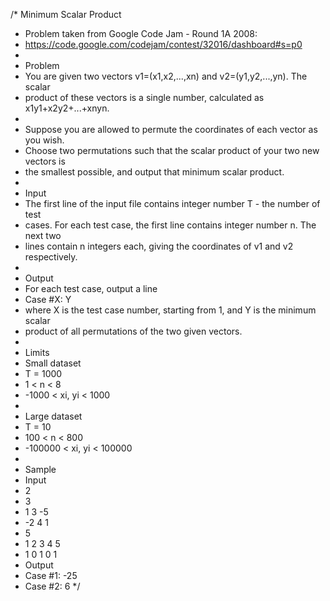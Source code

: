 /* Minimum Scalar Product
 * Problem taken from Google Code Jam - Round 1A 2008:
 * https://code.google.com/codejam/contest/32016/dashboard#s=p0
 * 
 * Problem
 * You are given two vectors v1=(x1,x2,...,xn) and v2=(y1,y2,...,yn). The scalar 
 * product of these vectors is a single number, calculated as x1y1+x2y2+...+xnyn.
 *
 * Suppose you are allowed to permute the coordinates of each vector as you wish.
 * Choose two permutations such that the scalar product of your two new vectors is
 * the smallest possible, and output that minimum scalar product.
 *
 * Input
 * The first line of the input file contains integer number T - the number of test
 * cases. For each test case, the first line contains integer number n. The next two
 * lines contain n integers each, giving the coordinates of v1 and v2 respectively.
 *
 * Output
 * For each test case, output a line
 * Case #X: Y
 * where X is the test case number, starting from 1, and Y is the minimum scalar
 * product of all permutations of the two given vectors.
 *
 * Limits
 * Small dataset
 * T = 1000
 * 1 < n < 8
 * -1000 < xi, yi < 1000
 *
 * Large dataset
 * T = 10
 * 100 < n < 800
 * -100000 < xi, yi < 100000
 *
 * Sample
 * Input 
 * 2
 * 3
 * 1 3 -5
 * -2 4 1
 * 5
 * 1 2 3 4 5
 * 1 0 1 0 1
 * Output
 * Case #1: -25
 * Case #2: 6
 */